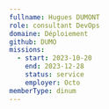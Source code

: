 ```yaml
---
fullname: Hugues DUMONT
role: consultant DevOps
domaine: Déploiement
github: DUMO
missions:
  - start: 2023-10-20
    end: 2023-12-28
    status: service
    employer: Octo
memberType: dinum
---
```


